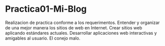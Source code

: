 ﻿# Practica01-Mi-Blog
Realizacion de practica conforme a los requerimentos.
Entender y organizar de una mejor manera los sitios de web en Internet. 
Crear sitios web aplicando estándares actuales.
Desarrollar aplicaciones web interactivas y amigables al usuario.
El conejo malo.